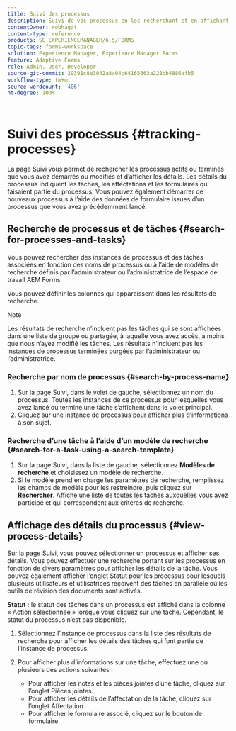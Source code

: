 ```yaml
---
title: Suivi des processus
description: Suivi de vos processus en les recherchant et en affichant leurs détails.
contentOwner: robhagat
content-type: reference
products: SG_EXPERIENCEMANAGER/6.5/FORMS
topic-tags: forms-workspace
solution: Experience Manager, Experience Manager Forms
feature: Adaptive Forms
role: Admin, User, Developer
source-git-commit: 29391c8e3042a8a04c64165663a228bb4886afb5
workflow-type: tm+mt
source-wordcount: '406'
ht-degree: 100%

---
```


# Suivi des processus {#tracking-processes}

La page Suivi vous permet de rechercher les processus actifs ou terminés que vous avez démarrés ou modifiés et d’afficher les détails. Les détails du processus indiquent les tâches, les affectations et les formulaires qui faisaient partie du processus. Vous pouvez également démarrer de nouveaux processus à l’aide des données de formulaire issues d’un processus que vous avez précédemment lancé.

## Recherche de processus et de tâches {#search-for-processes-and-tasks}

Vous pouvez rechercher des instances de processus et des tâches associées en fonction des noms de processus ou à l’aide de modèles de recherche définis par l’administrateur ou l’administratrice de l’espace de travail AEM Forms.

Vous pouvez définir les colonnes qui apparaissent dans les résultats de recherche.

>[!NOTE]
>
>Les résultats de recherche n’incluent pas les tâches qui se sont affichées dans une liste de groupe ou partagée, à laquelle vous avez accès, à moins que nous n’ayez modifié les tâches. Les résultats n’incluent pas les instances de processus terminées purgées par l’administrateur ou l’administratrice.

### Recherche par nom de processus {#search-by-process-name}

1. Sur la page Suivi, dans le volet de gauche, sélectionnez un nom du processus. Toutes les instances de ce processus pour lesquelles vous avez lancé ou terminé une tâche s’affichent dans le volet principal.
1. Cliquez sur une instance de processus pour afficher plus d’informations à son sujet.

### Recherche d’une tâche à l’aide d’un modèle de recherche {#search-for-a-task-using-a-search-template}

1. Sur la page Suivi, dans la liste de gauche, sélectionnez **Modèles de recherche** et choisissez un modèle de recherche.
1. Si le modèle prend en charge les paramètres de recherche, remplissez les champs de modèle pour les restreindre, puis cliquez sur **Rechercher**. Affiche une liste de toutes les tâches auxquelles vous avez participé et qui correspondent aux critères de recherche.

## Affichage des détails du processus {#view-process-details}

Sur la page Suivi, vous pouvez sélectionner un processus et afficher ses détails. Vous pouvez effectuer une recherche portant sur les processus en fonction de divers paramètres pour afficher les détails de la tâche. Vous pouvez également afficher l’onglet Statut pour les processus pour lesquels plusieurs utilisateurs et utilisatrices reçoivent des tâches en parallèle où les outils de révision des documents sont activés.

**Statut :** le statut des tâches dans un processus est affiché dans la colonne « Action sélectionnée » lorsque vous cliquez sur une tâche. Cependant, le statut du processus n’est pas disponible.

1. Sélectionnez l’instance de processus dans la liste des résultats de recherche pour afficher les détails des tâches qui font partie de l’instance de processus.
1. Pour afficher plus d’informations sur une tâche, effectuez une ou plusieurs des actions suivantes :

   * Pour afficher les notes et les pièces jointes d’une tâche, cliquez sur l’onglet Pièces jointes.
   * Pour afficher les détails de l’affectation de la tâche, cliquez sur l’onglet Affectation.
   * Pour afficher le formulaire associé, cliquez sur le bouton de formulaire.
